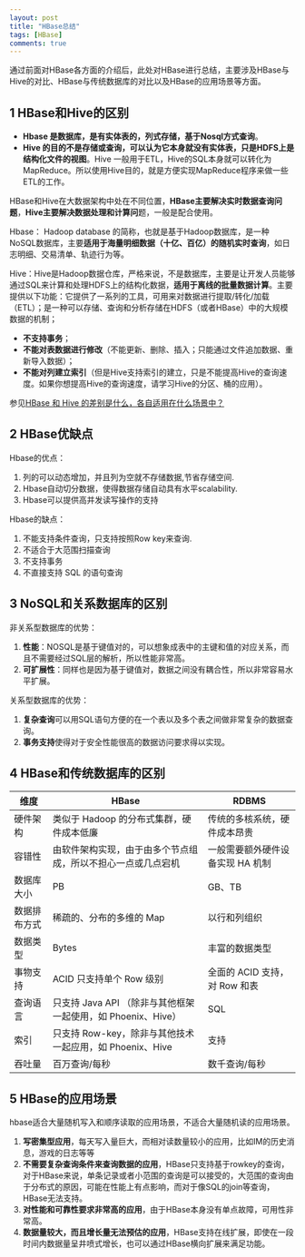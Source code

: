 ```yaml
---
layout: post
title: "HBase总结"
tags: [HBase]
comments: true
--- 
```


通过前面对HBase各方面的介绍后，此处对HBase进行总结，主要涉及HBase与Hive的对比、HBase与传统数据库的对比以及HBase的应用场景等方面。

## 1 HBase和Hive的区别
- **Hbase 是数据库，是有实体表的，列式存储，基于Nosql方式查询**。
- **Hive 的目的不是存储或查询，可以认为它本身就没有实体表，只是HDFS上是结构化文件的视图**。Hive 一般用于ETL，Hive的SQL本身就可以转化为MapReduce。所以使用Hive目的，就是方便实现MapReduce程序来做一些ETL的工作。

HBase和Hive在大数据架构中处在不同位置，**HBase主要解决实时数据查询问题**，**Hive主要解决数据处理和计算问**题，一般是配合使用。

Hbase： Hadoop database 的简称，也就是基于Hadoop数据库，是一种NoSQL数据库，主要**适用于海量明细数据（十亿、百亿）的随机实时查询**，如日志明细、交易清单、轨迹行为等。

Hive：Hive是Hadoop数据仓库，严格来说，不是数据库，主要是让开发人员能够通过SQL来计算和处理HDFS上的结构化数据，**适用于离线的批量数据计算**。主要提供以下功能：它提供了一系列的工具，可用来对数据进行提取/转化/加载（ETL）；是一种可以存储、查询和分析存储在HDFS（或者HBase）中的大规模数据的机制；
- **不支持事务**；
- **不能对表数据进行修改**（不能更新、删除、插入；只能通过文件追加数据、重新导入数据）；
- **不能对列建立索引**（但是Hive支持索引的建立，只是不能提高Hive的查询速度。如果你想提高Hive的查询速度，请学习Hive的分区、桶的应用）。

参见[HBase 和 Hive 的差别是什么，各自适用在什么场景中？](https://www.zhihu.com/question/21677041)

## 2 HBase优缺点
Hbase的优点：   
1. 列的可以动态增加，并且列为空就不存储数据,节省存储空间.
2. Hbase自动切分数据，使得数据存储自动具有水平scalability.
3. Hbase可以提供高并发读写操作的支持

Hbase的缺点：
1. 不能支持条件查询，只支持按照Row key来查询.
2. 不适合于大范围扫描查询
3. 不支持事务
4. 不直接支持 SQL 的语句查询

## 3 NoSQL和关系数据库的区别
非关系型数据库的优势：
1. **性能**：NOSQL是基于键值对的，可以想象成表中的主键和值的对应关系，而且不需要经过SQL层的解析，所以性能非常高。
2. **可扩展性**：同样也是因为基于键值对，数据之间没有耦合性，所以非常容易水平扩展。

关系型数据库的优势：
1. **复杂查询**可以用SQL语句方便的在一个表以及多个表之间做非常复杂的数据查询。
2. **事务支持**使得对于安全性能很高的数据访问要求得以实现。

## 4 HBase和传统数据库的区别
 维度 | HBase | RDBMS
---|---|---
硬件架构 | 类似于 Hadoop 的分布式集群，硬件成本低廉 | 传统的多核系统，硬件成本昂贵
容错性 | 由软件架构实现，由于由多个节点组成，所以不担心一点或几点宕机 | 一般需要额外硬件设备实现 HA 机制
数据库大小 | PB  | GB、TB
数据排布方式 | 稀疏的、分布的多维的 Map | 以行和列组织
数据类型 | Bytes | 丰富的数据类型
事物支持 | ACID 只支持单个 Row 级别 | 全面的 ACID 支持，对 Row 和表
查询语言 | 只支持 Java API （除非与其他框架一起使用，如 Phoenix、Hive） | SQL
索引 | 只支持 Row-key，除非与其他技术一起应用，如 Phoenix、Hive | 支持
吞吐量 | 百万查询/每秒 | 数千查询/每秒

## 5 HBase的应用场景
hbase适合大量随机写入和顺序读取的应用场景，不适合大量随机读的应用场景。
1. **写密集型应用**，每天写入量巨大，而相对读数量较小的应用，比如IM的历史消息，游戏的日志等等
2. **不需要复杂查询条件来查询数据的应用**，HBase只支持基于rowkey的查询，对于HBase来说，单条记录或者小范围的查询是可以接受的，大范围的查询由于分布式的原因，可能在性能上有点影响，而对于像SQL的join等查询，HBase无法支持。
3. **对性能和可靠性要求非常高的应用**，由于HBase本身没有单点故障，可用性非常高。 
4. **数据量较大，而且增长量无法预估的应用**，HBase支持在线扩展，即使在一段时间内数据量呈井喷式增长，也可以通过HBase横向扩展来满足功能。
